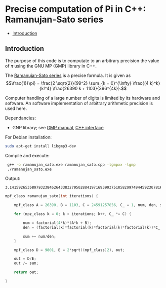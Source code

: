 # Precise computation of Pi in C++: Ramanujan-Sato series

- [Introduction](#introduction)

## Introduction

The purpose of this code is to computate to an arbitrary precision the value of $\pi$ using the GNU MP (GMP) library in C++.

The [Ramanujan-Sato series](https://en.wikipedia.org/wiki/Ramanujan%E2%80%93Sato_series, "Wikipedia: Ramanujan–Sato series") is a precise formula. It is given as 
$$\frac{1}{\pi} = \frac{2 \sqrt{2}}{99^2} \sum_{k = 0}^{\infty} \frac{(4 k)^k}{k!^4} \frac{26390 k + 1103}{396^{4k}}.$$

Computer handling of a large number of digits is limited by its hardware and software. An software implementation of arbitrary arithmetic precision is used here.

Dependancies:

- GNP library; see [GMP manual](https://gmplib.org/manual/Introduction-to-GMP "Introduction to GNU MP"), [C++ interface](https://gmplib.org/manual/C_002b_002b-Class-Interface "C++ Class Interface")

For Debian installation:

```bash
sudo apt-get install libgmp3-dev
```

Compile and execute:
```bash
 g++ -o ramanujan_sato.exe ramanujan_sato.cpp -lgmpxx -lgmp
 ./ramanujan_sato.exe
```

Output:
```
3.14159265358979323846264338327950288419716939937510582097494459230781640628620899862803482534211706798214808651328...
```

```C++
mpf_class ramanujan_sato(int iterations) {

    mpf_class A = 26390, B = 1103, C = 24591257856, C_ = 1, num, den, sum;

    for (mpz_class k = 0; k < iterations; k++, C_ *= C) {

        num = factorial(4*k)*(A*k + B);
        den = (factorial(k)*factorial(k)*factorial(k)*factorial(k))*C_;

        sum += num/den;
    }

    mpf_class D = 9801, E = 2*sqrt((mpf_class)2), out;

    out = D/E;
    out /= sum;

    return out;

}
```





